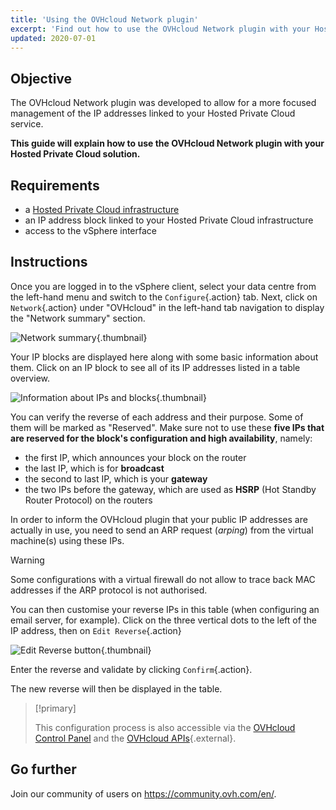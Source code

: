 ```yaml
---
title: 'Using the OVHcloud Network plugin'
excerpt: 'Find out how to use the OVHcloud Network plugin with your Hosted Private Cloud'
updated: 2020-07-01
---
```


## Objective

The OVHcloud Network plugin was developed to allow for a more focused management of the IP addresses linked to your Hosted Private Cloud service.

**This guide will explain how to use the OVHcloud Network plugin with your Hosted Private Cloud solution.**

## Requirements

- a [Hosted Private Cloud infrastructure](https://www.ovhcloud.com/en-sg/enterprise/products/hosted-private-cloud/)
- an IP address block linked to your Hosted Private Cloud infrastructure
- access to the vSphere interface

## Instructions

Once you are logged in to the vSphere client, select your data centre from the left-hand menu and switch to the `Configure`{.action} tab. Next, click on `Network`{.action} under "OVHcloud" in the left-hand tab navigation to display the "Network summary" section.

![Network summary](images_ovhcloudplugin_01.png){.thumbnail}

Your IP blocks are displayed here along with some basic information about them. Click on an IP block to see all of its IP addresses listed in a table overview.

![Information about IPs and blocks](images_ovhcloudplugin_02.png){.thumbnail}

You can verify the reverse of each address and their purpose. Some of them will be marked as "Reserved". Make sure not to use these **five IPs that are reserved for the block's configuration and high availability**, namely:

- the first IP, which announces your block on the router
- the last IP, which is for **broadcast**
- the second to last IP, which is your **gateway**
- the two IPs before the gateway, which are used as **HSRP** (Hot Standby Router Protocol) on the routers

In order to inform the OVHcloud plugin that your public IP addresses are actually in use, you need to send an ARP request (_arping_) from the virtual machine(s) using these IPs. 

> [!warning]
> Some configurations with a virtual firewall do not allow to trace back MAC addresses if the ARP protocol is not authorised.
>

You can then customise your reverse IPs in this table (when configuring an email server, for example). Click on the three vertical dots to the left of the IP address, then on `Edit Reverse`{.action} 

![Edit Reverse button](images_ovhcloudplugin_03.png){.thumbnail}

Enter the reverse and validate by clicking `Confirm`{.action}.

The new reverse will then be displayed in the table.

> [!primary]
>
> This configuration process is also accessible via the [OVHcloud Control Panel](https://ca.ovh.com/auth/?action=gotomanager&from=https://www.ovh.com/sg/&ovhSubsidiary=sg) and the [OVHcloud APIs](https://ca.api.ovh.com/){.external}. 
> 

## Go further

Join our community of users on <https://community.ovh.com/en/>.
